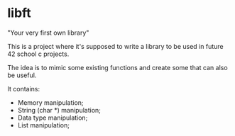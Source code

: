 # libft

"Your very first own library"

This is a project where it's supposed to write a library to be used in future 42 school c projects.

The idea is to mimic some existing functions and create some that can also be useful.

It contains:
  - Memory manipulation;
  - String (char *) manipulation;
  - Data type manipulation;
  - List manipulation;
